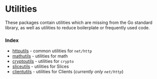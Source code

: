 # Utilities

These packages contain utilities which are missing from the Go standard library,
as well as utilities to reduce boilerplate or frequently used code.

### Index

* [httputils](/utilities/httputils) - common utilities for `net/http`
* [mathutils](/utilities/mathutils) - utilities for math
* [cryptoutils](/utilities/cryptoutils) - utilities for `crypto`
* [sliceutils](/utilities/sliceutils) - utilities for Slices
* [clientutils](/utilities/clientutils) - utilities for Clients (*currently only `net/http`*)
